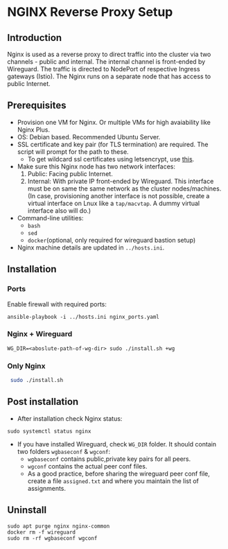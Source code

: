 # NGINX Reverse Proxy Setup

## Introduction
Nginx is used as a reverse proxy to direct traffic into the cluster via two channels - public and internal. The internal channel is front-ended by Wireguard. The traffic is directed to NodePort of respective Ingress gateways (Istio). The Nginx runs on a separate node that has access to public Internet.

## Prerequisites
* Provision one VM for Nginx. Or multiple VMs for high avaiability like Nginx Plus.
* OS: Debian based. Recommended Ubuntu Server.
* SSL certificate and key pair (for TLS termination) are required. The script will prompt for the path to these.
    * To get wildcard ssl certificates using letsencrypt, use [this](../../../docs/wildcard-ssl-certs-letsencrypt.md).
* Make sure this Nginx node has two network interfaces:
    1.  Public: Facing public Internet.
    1.  Internal: With private IP front-ended by Wireguard. This interface must be on same the same network as the cluster nodes/machines. (In case, provisioning another interface is not possible, create a virtual interface on Lnux like a `tap/macvtap`. A dummy virtual interface also will do.)
* Command-line utilities:
  * `bash`
  * `sed`
  * `docker`(optional, only required for wireguard bastion setup) 
* Nginx machine details are updated in `../hosts.ini`.

## Installation
### Ports
Enable firewall with required ports:
```
ansible-playbook -i ../hosts.ini nginx_ports.yaml
```
### Nginx + Wireguard
```
WG_DIR=<aboslute-path-of-wg-dir> sudo ./install.sh +wg
```
### Only Nginx
```sh
 sudo ./install.sh
```
## Post installation
* After installation check Nginx status:
```
sudo systemctl status nginx
```
* If you have installed Wireguard, check `WG_DIR` folder. It should contain two folders `wgbaseconf` & `wgconf`:
  * `wgbaseconf` contains public,private key pairs for all peers.
  * `wgconf` contains the actual peer conf files.
  * As a good practice, before sharing the wireguard peer conf file, create a file `assigned.txt` and where you maintain the list of assignments.

## Uninstall
```
sudo apt purge nginx nginx-common
docker rm -f wireguard
sudo rm -rf wgbaseconf wgconf
```
